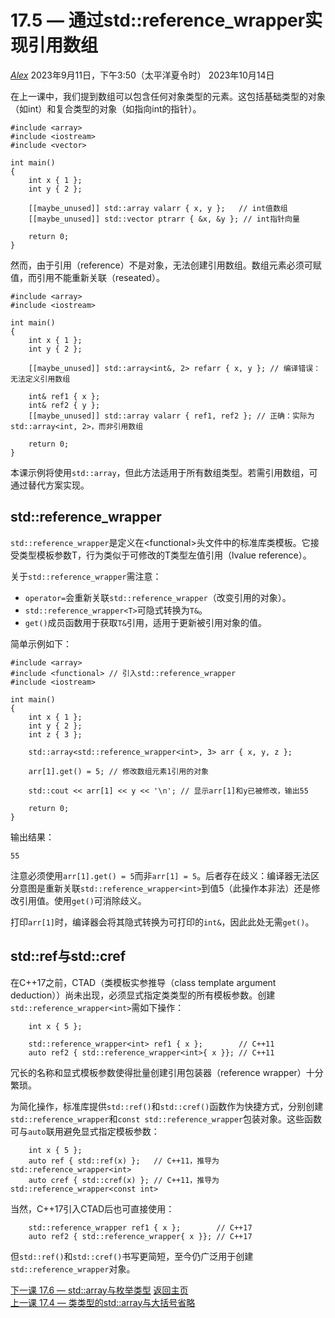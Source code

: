 17.5 — 通过std::reference_wrapper实现引用数组
========================================================

[*Alex*](https://www.learncpp.com/author/Alex/ "查看Alex的所有文章")
2023年9月11日，下午3:50（太平洋夏令时）
2023年10月14日

在上一课中，我们提到数组可以包含任何对象类型的元素。这包括基础类型的对象（如int）和复合类型的对象（如指向int的指针）。
```
#include <array>
#include <iostream>
#include <vector>

int main()
{
    int x { 1 };
    int y { 2 };

    [[maybe_unused]] std::array valarr { x, y };   // int值数组
    [[maybe_unused]] std::vector ptrarr { &x, &y }; // int指针向量
    
    return 0;
}
```
然而，由于引用（reference）不是对象，无法创建引用数组。数组元素必须可赋值，而引用不能重新关联（reseated）。
```
#include <array>
#include <iostream>

int main()
{
    int x { 1 };
    int y { 2 };

    [[maybe_unused]] std::array<int&, 2> refarr { x, y }; // 编译错误：无法定义引用数组

    int& ref1 { x };
    int& ref2 { y };
    [[maybe_unused]] std::array valarr { ref1, ref2 }; // 正确：实际为std::array<int, 2>，而非引用数组

    return 0;
}
```
本课示例将使用`std::array`，但此方法适用于所有数组类型。若需引用数组，可通过替代方案实现。

std::reference_wrapper
----------------
`std::reference_wrapper`是定义在\<functional\>头文件中的标准库类模板。它接受类型模板参数T，行为类似于可修改的T类型左值引用（lvalue reference）。

关于`std::reference_wrapper`需注意：
* `operator=`会重新关联`std::reference_wrapper`（改变引用的对象）。
* `std::reference_wrapper<T>`可隐式转换为`T&`。
* `get()`成员函数用于获取`T&`引用，适用于更新被引用对象的值。

简单示例如下：
```
#include <array>
#include <functional> // 引入std::reference_wrapper
#include <iostream>

int main()
{
    int x { 1 };
    int y { 2 };
    int z { 3 };

    std::array<std::reference_wrapper<int>, 3> arr { x, y, z };
    
    arr[1].get() = 5; // 修改数组元素1引用的对象

    std::cout << arr[1] << y << '\n'; // 显示arr[1]和y已被修改，输出55
    
    return 0;
}
```
输出结果：
```
55
```
注意必须使用`arr[1].get() = 5`而非`arr[1] = 5`。后者存在歧义：编译器无法区分意图是重新关联`std::reference_wrapper<int>`到值5（此操作本非法）还是修改引用值。使用`get()`可消除歧义。

打印`arr[1]`时，编译器会将其隐式转换为可打印的`int&`，因此此处无需`get()`。

std::ref与std::cref
----------------
在C++17之前，CTAD（类模板实参推导（class template argument deduction））尚未出现，必须显式指定类类型的所有模板参数。创建`std::reference_wrapper<int>`需如下操作：
```
    int x { 5 };

    std::reference_wrapper<int> ref1 { x };        // C++11
    auto ref2 { std::reference_wrapper<int>{ x }}; // C++11
```
冗长的名称和显式模板参数使得批量创建引用包装器（reference wrapper）十分繁琐。

为简化操作，标准库提供`std::ref()`和`std::cref()`函数作为快捷方式，分别创建`std::reference_wrapper`和`const std::reference_wrapper`包装对象。这些函数可与`auto`联用避免显式指定模板参数：
```
    int x { 5 };
    auto ref { std::ref(x) };   // C++11，推导为std::reference_wrapper<int>
    auto cref { std::cref(x) }; // C++11，推导为std::reference_wrapper<const int>
```
当然，C++17引入CTAD后也可直接使用：
```
    std::reference_wrapper ref1 { x };        // C++17
    auto ref2 { std::reference_wrapper{ x }}; // C++17
```
但`std::ref()`和`std::cref()`书写更简短，至今仍广泛用于创建`std::reference_wrapper`对象。

[下一课 17.6 — std::array与枚举类型](Chapter-17/lesson17.6-stdarray-and-enumerations.md)
[返回主页](/)  
[上一课 17.4 — 类类型的std::array与大括号省略](Chapter-17/lesson17.4-stdarray-of-class-types-and-brace-elision.md)